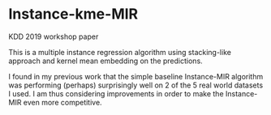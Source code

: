 # Instance-kme-MIR
KDD 2019 workshop paper

This is a multiple instance regression algorithm using stacking-like approach and kernel mean embedding on the predictions.

I found in my previous work that the simple baseline Instance-MIR algorithm was performing (perhaps) surprisingly well on 2 of the 5 real world datasets I used. I am thus considering improvements in order to make the Instance-MIR even more competitive. 
